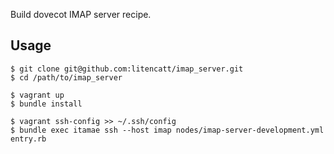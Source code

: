 Build dovecot IMAP server recipe.

## Usage

```
$ git clone git@github.com:litencatt/imap_server.git
$ cd /path/to/imap_server

$ vagrant up
$ bundle install

$ vagrant ssh-config >> ~/.ssh/config
$ bundle exec itamae ssh --host imap nodes/imap-server-development.yml entry.rb
```
